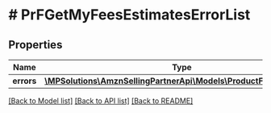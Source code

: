 # # PrFGetMyFeesEstimatesErrorList

## Properties

Name | Type | Description | Notes
------------ | ------------- | ------------- | -------------
**errors** | [**\MPSolutions\AmznSellingPartnerApi\Models\ProductFees\PrFError[]**](PrFError.md) |  |

[[Back to Model list]](../../README.md#models) [[Back to API list]](../../README.md#endpoints) [[Back to README]](../../README.md)
